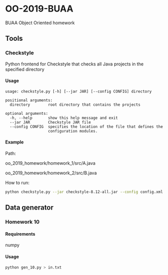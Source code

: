 # OO-2019-BUAA

BUAA Object Oriented homework

## Tools

### Checkstyle

Python frontend for Checkstyle that checks all Java projects in the specified directory

#### Usage

```shell
usage: checkstyle.py [-h] [--jar JAR] [--config CONFIG] directory

positional arguments:
  directory        root directory that contains the projects

optional arguments:
  -h, --help       show this help message and exit
  --jar JAR        Checkstyle JAR file
  --config CONFIG  specifies the location of the file that defines the
                   configuration modules.
```

#### Example

Path:

oo_2019_homework/homework_1/src/A.java

oo_2019_homework/homework_2/src/B.java

How to run:

```bash
python checkstyle.py --jar checkstyle-8.12-all.jar --config config.xml oo_2019_homework
```

## Data generator

### Homework 10

#### Requirements

numpy

#### Usage

```bash
python gen_10.py > in.txt
```
